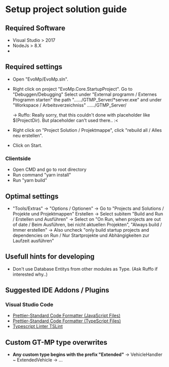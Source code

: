 # Setup project solution guide

## Required Software
- Visual Studio > 2017
- NodeJs > 8.X
- 

## Required settings
- Open "EvoMp/EvoMp.sln".
- Right click on project "EvoMp.Core.StartupProject".
  Go to "Debuggen/Debugging"
  Select under "External programm / Externes Programm starten" the path "....../GTMP_Server/*server.exe"
  and under "Workspace / Arbeitsverzeichniss" ....../GTMP_Server/

  -> Ruffo: Really sorry, that this couldn't done with placeholder like $(ProjectDir). But placeholder can't used there.. :<

- Right click on "Project Solution / Projektmappe", click "rebuild all / Alles neu erstellen".
- Click on Start.

### Clientside
- Open CMD and go to root directory
- Run command "yarn install"
- Run "yarn build"

## Optimal settings

- "Tools/Extras" -> "Options / Optionen"
  -> Go to "Projects and Solutions / Projekte und Projektmappen" Erstellen
  -> Select subitem "Build and Run / Erstellen und Ausführen"
  -> Select on "On Run, when projects are out of date / Beim Ausführen, bei nicht aktuellen Projekten", "Always build / Immer erstellen"
  -> Also uncheck "only build startup projects and dependencies on Run / Nur Startprojekte und Abhängigkeiten zur Laufzeit ausführen"

## Usefull hints for developing

- Don't use Database Entitys from other modules as Type.
  (Ask Ruffo if interested why..)

## Suggested IDE Addons / Plugins

### Visual Studio Code

- [Prettier-Standard Code Formatter (JavaScript Files)](https://marketplace.visualstudio.com/items?itemName=iSayme.vscode-prettier-standard)
- [Prettier-Standard Code Formatter (TypeScript Files)](https://marketplace.visualstudio.com/items?itemName=esbenp.prettier-vscode)
- [Typescript Linter TSLint](https://marketplace.visualstudio.com/items?itemName=eg2.tslint)


## Custom GT-MP type overwrites
- __Any custom type begins with the prefix "Extended"__
  -> VehicleHandler ~ ExtendedVehicle
  -> ...
